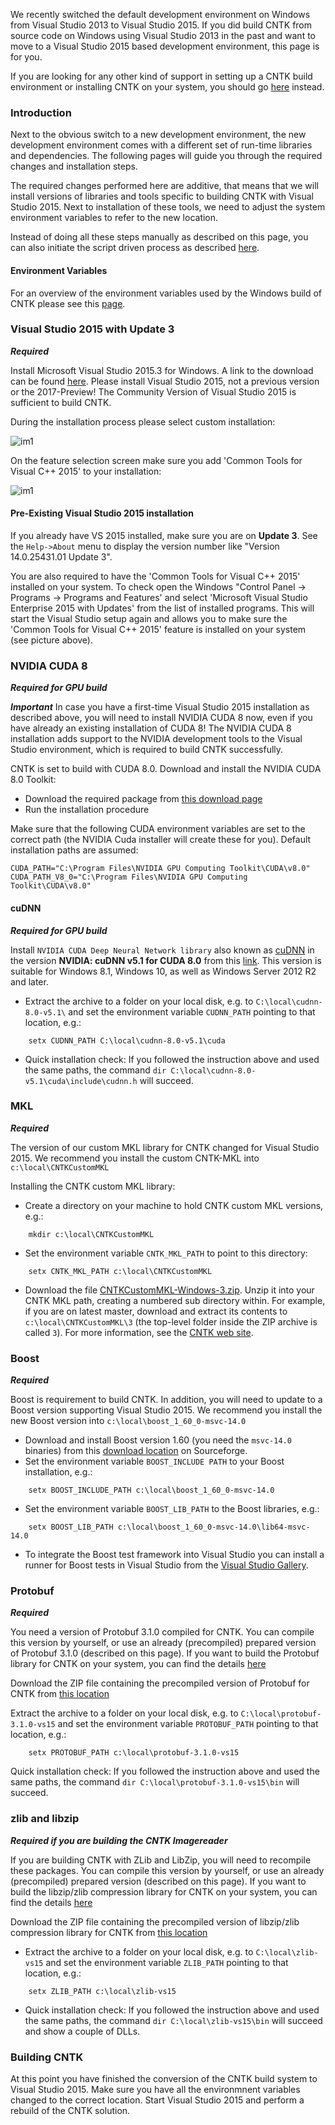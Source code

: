 We recently switched the default development environment on Windows from Visual Studio 2013 to Visual Studio 2015. If you did build CNTK from source code on Windows using Visual Studio 2013 in the past and want to move to a Visual Studio 2015 based development environment, this page is for you. 

If you are looking for any other kind of support in setting up a CNTK build environment or installing CNTK on your system, you should go [here](./Setup-CNTK-on-your-machine.md) instead. 

### Introduction
Next to the obvious switch to a new development environment, the new development environment comes with a different set of run-time libraries and dependencies. The following pages will guide you through the required changes and installation steps. 

The required changes performed here are additive, that means that we will install versions of libraries and tools specific to building CNTK with Visual Studio 2015. Next to installation of these tools, we need to adjust the system environment variables to refer to the new location.

Instead of doing all these steps manually as described on this page, you can also initiate the script driven process as described [here](./Setup-CNTK-with-script-on-Windows.md).

#### Environment Variables 

For an overview of the environment variables used by the Windows build of CNTK please see this [page](./Windows-Environment-Variables).

### Visual Studio 2015 with Update 3

***Required***

Install Microsoft Visual Studio 2015.3 for Windows. A link to the download can be found [here](https://www.visualstudio.com/vs/). Please install Visual Studio 2015, not a previous version or the 2017-Preview! The Community Version of Visual Studio 2015 is sufficient to build CNTK.

During the installation process please select custom installation:

![im1](./pictures/setup/VS2015InstallCustom70.jpg)

On the feature selection screen make sure you add 'Common Tools for Visual C++ 2015' to your installation:

![im1](./pictures/setup/VS2015InstallFeatures70.jpg)

#### Pre-Existing Visual Studio 2015 installation
If you already have VS 2015 installed, make sure you are on **Update 3**. See the `Help->About` menu to display the version number like "Version 14.0.25431.01 Update 3". 

You are also required to have the 'Common Tools for Visual C++ 2015' installed on your system. To check open the Windows "Control Panel -> Programs -> Programs and Features' and select 'Microsoft Visual Studio Enterprise 2015 with Updates' from the list of installed programs. This will start the Visual Studio setup again and allows you to make sure the 'Common Tools for Visual C++ 2015' feature is installed on your system (see picture above).

### NVIDIA CUDA 8

***Required for GPU build***

***Important*** In case you have a first-time Visual Studio 2015 installation as described above, you will need to install NVIDIA CUDA 8 now, even if you have already an existing installation of CUDA 8! The NVIDIA CUDA 8 installation adds support to the NVIDIA development tools to the Visual Studio environment, which is required to build CNTK successfully.

CNTK is set to build with CUDA 8.0. Download and install the NVIDIA CUDA 8.0 Toolkit:
* Download the required package from [this download page](https://developer.NVIDIA.com/CUDA-downloads)
* Run the installation procedure

Make sure that the following CUDA environment variables are set to the correct path (the NVIDIA Cuda installer will create these for you). Default installation paths are assumed:
```
CUDA_PATH="C:\Program Files\NVIDIA GPU Computing Toolkit\CUDA\v8.0"
CUDA_PATH_V8_0="C:\Program Files\NVIDIA GPU Computing Toolkit\CUDA\v8.0"
```

#### cuDNN

***Required for GPU build***

Install `NVIDIA CUDA Deep Neural Network library` also known as [cuDNN](https://developer.NVIDIA.com/cuDNN) in the version **NVIDIA: cuDNN v5.1 for CUDA 8.0** from this [link](http://developer.download.NVIDIA.com/compute/redist/cudnn/v5.1/cudnn-8.0-windows10-x64-v5.1.zip). This version is suitable for Windows 8.1, Windows 10, as well as Windows Server 2012 R2 and later.

* Extract the archive to a folder on your local disk, e.g. to `C:\local\cudnn-8.0-v5.1\` and set the environment variable `CUDNN_PATH` pointing to that location, e.g.: 
```
    setx CUDNN_PATH C:\local\cudnn-8.0-v5.1\cuda
```
* Quick installation check: If you followed the instruction above and used the same paths, the command `dir C:\local\cudnn-8.0-v5.1\cuda\include\cudnn.h` will succeed.

###  MKL

***Required***

The version of our custom MKL library for CNTK changed for Visual Studio 2015. We recommend you install the custom CNTK-MKL into `c:\local\CNTKCustomMKL`

Installing the CNTK custom MKL library: 

* Create a directory on your machine to hold CNTK custom MKL versions, e.g.: 
```
    mkdir c:\local\CNTKCustomMKL
```
* Set the environment variable `CNTK_MKL_PATH` to point to this directory: 
```
    setx CNTK_MKL_PATH c:\local\CNTKCustomMKL
```
* Download the file [CNTKCustomMKL-Windows-3.zip](https://www.cntk.ai/mkl/CNTKCustomMKL-Windows-3.zip). Unzip it into your CNTK MKL path, creating a numbered sub directory within. For example, if you are on latest master, download and extract its contents to `c:\local\CNTKCustomMKL\3` (the top-level folder inside the ZIP archive is called `3`). For more information, see the [CNTK web site](https://www.cntk.ai/mkl).

### Boost

***Required***

Boost is requirement to build CNTK. In addition, you will need to update to a Boost version supporting Visual Studio 2015. We recommend you install the new Boost version into `c:\local\boost_1_60_0-msvc-14.0`

* Download and install Boost version 1.60 (you need the `msvc-14.0` binaries) from this <a href="http://sourceforge.net/projects/boost/files/boost-binaries/1.60.0/boost_1_60_0-msvc-14.0-64.exe/download" target="_blank">download location</a> on Sourceforge.
* Set the environment variable `BOOST_INCLUDE PATH` to your Boost installation, e.g.: 
```
    setx BOOST_INCLUDE_PATH c:\local\boost_1_60_0-msvc-14.0
```
* Set the environment variable `BOOST_LIB_PATH` to the Boost libraries, e.g.: 
```
    setx BOOST_LIB_PATH c:\local\boost_1_60_0-msvc-14.0\lib64-msvc-14.0
```
* To integrate the Boost test framework into Visual Studio you can install a runner for Boost tests in Visual Studio from the <a href="https://visualstudiogallery.msdn.microsoft.com/5f4ae1bd-b769-410e-8238-fb30beda987f" target="_blank">Visual Studio Gallery</a>.

### Protobuf

***Required***

You need a version of Protobuf 3.1.0 compiled for CNTK. You can compile this version by yourself, or use an already (precompiled) prepared version of Protobuf 3.1.0 (described on this page). If you want to build the Protobuf library for CNTK on your system, you can find the details [here](./Setup-BuildProtobuf-VS15)

Download the ZIP file containing the precompiled version of Protobuf for CNTK from [this location](https://cntk.ai/binarydrop/prerequisites/protobuf/protobuf-3.1.0-vs15.zip)

Extract the archive to a folder on your local disk, e.g. to `C:\local\protobuf-3.1.0-vs15` and set the environment variable `PROTOBUF_PATH` pointing to that location, e.g.: 
```
    setx PROTOBUF_PATH c:\local\protobuf-3.1.0-vs15
```
Quick installation check: If you followed the instruction above and used the same paths, the command `dir C:\local\protobuf-3.1.0-vs15\bin` will succeed.

### zlib and libzip

***Required if you are building the CNTK Imagereader***

If you are building CNTK with ZLib and LibZip, you will need to recompile these packages. You can compile this version by yourself, or use an already (precompiled) prepared version (described on this page). If you want to build the  libzip/zlib compression library for CNTK on your system, you can find the details [here](./Setup-Buildzlib-VS15)

Download the ZIP file containing the precompiled version of libzip/zlib compression library for CNTK from [this location](https://cntk.ai/binarydrop/prerequisites/zip/zlib-vs15.zip)

* Extract the archive to a folder on your local disk, e.g. to `C:\local\zlib-vs15` and set the environment variable `ZLIB_PATH` pointing to that location, e.g.: 
```
    setx ZLIB_PATH c:\local\zlib-vs15
```
* Quick installation check: If you followed the instruction above and used the same paths, the command `dir C:\local\zlib-vs15\bin` will succeed and show a couple of DLLs.

### Building CNTK

At this point you have finished the conversion of the CNTK build system to Visual Studio 2015. Make sure you have all the environmnent variables changed to the correct location. Start Visual Studio 2015 and perform a rebuild of the CNTK solution.

